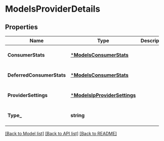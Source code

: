 # ModelsProviderDetails

## Properties
Name | Type | Description | Notes
------------ | ------------- | ------------- | -------------
**ConsumerStats** | [***ModelsConsumerStats**](models.ConsumerStats.md) |  | [optional] [default to null]
**DeferredConsumerStats** | [***ModelsConsumerStats**](models.ConsumerStats.md) |  | [optional] [default to null]
**ProviderSettings** | [***ModelsIpProviderSettings**](models.IPProviderSettings.md) |  | [optional] [default to null]
**Type_** | **string** |  | [optional] [default to null]

[[Back to Model list]](../README.md#documentation-for-models) [[Back to API list]](../README.md#documentation-for-api-endpoints) [[Back to README]](../README.md)


